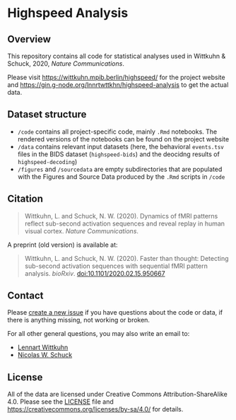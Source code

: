 # Highspeed Analysis

## Overview

This repository contains all code for statistical analyses used in Wittkuhn & Schuck, 2020, *Nature Communications*.

Please visit https://wittkuhn.mpib.berlin/highspeed/ for the project website and https://gin.g-node.org/lnnrtwttkhn/highspeed-analysis to get the actual data.

## Dataset structure

- `/code` contains all project-specific code, mainly `.Rmd` notebooks. The rendered versions of the notebooks can be found on the project website
- `/data` contains relevant input datasets (here, the behavioral `events.tsv` files in the BIDS dataset (`highspeed-bids`) and the deocidng results of `highspeed-decoding`)
- `/figures` and `/sourcedata` are empty subdirectories that are populated with the Figures and Source Data produced by the `.Rmd` scripts in `/code`

## Citation

> Wittkuhn, L. and Schuck, N. W. (2020). Dynamics of fMRI patterns reflect sub-second activation sequences and reveal replay in human visual cortex. *Nature Communications*.

A preprint (old version) is available at:

> Wittkuhn, L. and Schuck, N. W. (2020). Faster than thought: Detecting sub-second activation sequences with sequential fMRI pattern analysis. *bioRxiv*. [doi:10.1101/2020.02.15.950667](http://dx.doi.org/10.1101/2020.02.15.950667)

## Contact

Please [create a new issue](https://github.com/lnnrtwttkhn/highspeed-analysis/issues/new) if you have questions about the code or data, if there is anything missing, not working or broken.

For all other general questions, you may also write an email to:

- [Lennart Wittkuhn](mailto:wittkuhn@mpib-berlin.mpg.de)
- [Nicolas W. Schuck](mailto:schuck@mpib-berlin.mpg.de)

## License

All of the data are licensed under Creative Commons Attribution-ShareAlike 4.0.
Please see the [LICENSE](LICENSE) file and https://creativecommons.org/licenses/by-sa/4.0/ for details.
